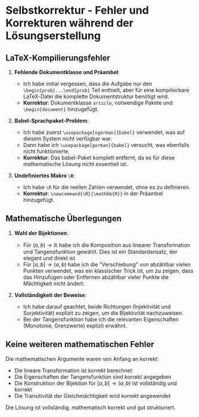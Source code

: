 # Selbstkorrektur - Fehler und Korrekturen während der Lösungserstellung

## LaTeX-Kompilierungsfehler

1. **Fehlende Dokumentklasse und Präambel**: 
   - Ich habe initial vergessen, dass die Aufgabe nur den `\begin{prob}...\end{prob}` Teil enthielt, aber für eine kompilierbare LaTeX-Datei die komplette Dokumentstruktur benötigt wird.
   - **Korrektur**: Dokumentklasse `article`, notwendige Pakete und `\begin{document}` hinzugefügt.

2. **Babel-Sprachpaket-Problem**:
   - Ich habe zuerst `\usepackage[ngerman]{babel}` verwendet, was auf diesem System nicht verfügbar war.
   - Dann habe ich `\usepackage[german]{babel}` versucht, was ebenfalls nicht funktionierte.
   - **Korrektur**: Das babel-Paket komplett entfernt, da es für diese mathematische Lösung nicht essentiell ist.

3. **Undefiniertes Makro `\R`**:
   - Ich habe `\R` für die reellen Zahlen verwendet, ohne es zu definieren.
   - **Korrektur**: `\newcommand{\R}{\mathbb{R}}` in der Präambel hinzugefügt.

## Mathematische Überlegungen

1. **Wahl der Bijektionen**:
   - Für $(a,b) \to \mathbb{R}$ habe ich die Komposition aus linearer Transformation und Tangensfunktion gewählt. Dies ist ein Standardansatz, der elegant und direkt ist.
   - Für $[a,b] \to (a,b)$ habe ich die "Verschiebung" von abzählbar vielen Punkten verwendet, was ein klassischer Trick ist, um zu zeigen, dass das Hinzufügen oder Entfernen abzählbar vieler Punkte die Mächtigkeit nicht ändert.

2. **Vollständigkeit der Beweise**:
   - Ich habe darauf geachtet, beide Richtungen (Injektivität und Surjektivität) explizit zu zeigen, um die Bijektivität nachzuweisen.
   - Bei der Tangensfunktion habe ich die relevanten Eigenschaften (Monotonie, Grenzwerte) explizit erwähnt.

## Keine weiteren mathematischen Fehler

Die mathematischen Argumente waren von Anfang an korrekt:
- Die lineare Transformation ist korrekt berechnet
- Die Eigenschaften der Tangensfunktion sind korrekt angegeben
- Die Konstruktion der Bijektion für $[a,b] \to (a,b)$ ist vollständig und korrekt
- Die Transitivität der Gleichmächtigkeit wird korrekt angewendet

Die Lösung ist vollständig, mathematisch korrekt und gut strukturiert.
